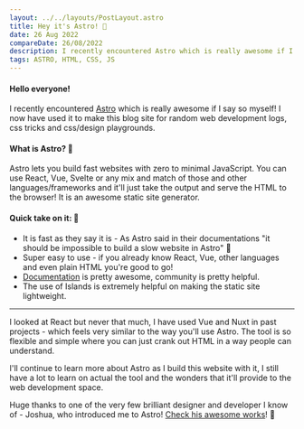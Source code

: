```yaml
---
layout: ../../layouts/PostLayout.astro
title: Hey it's Astro! 🚀
date: 26 Aug 2022
compareDate: 26/08/2022
description: I recently encountered Astro which is really awesome if I say so myself! I now have used it to make this blog site for random web development logs, css tricks and css/design playgrounds. 
tags: ASTRO, HTML, CSS, JS
---
```


#### **Hello everyone!**

I recently encountered [Astro](https://astro.build/) which is really awesome if I say so myself! I now have used it to make this blog site for random web development logs, css tricks and css/design playgrounds. 

#### **What is Astro? 🚀**

Astro lets you build fast websites with zero to minimal JavaScript. You can use React, Vue, Svelte or any mix and match of those and other languages/frameworks and it'll just take the output and serve the HTML to the browser! It is an awesome static site generator.

#### **Quick take on it: 📝**


* It is fast as they say it is - As Astro said in their documentations "it should be impossible to build a slow website in Astro" 🚀
* Super easy to use - if you already know React, Vue, other languages and even plain HTML you're good to go!
* [Documentation](https://docs.astro.build/en/getting-started/) is pretty awesome, community is pretty helpful.
* The use of Islands is extremely helpful on making the static site lightweight.

---

I looked at React but never that much, I have used Vue and Nuxt in past projects - which feels very similar to the way you'll use Astro. The tool is so flexible and simple where you can just crank out HTML in a way people can understand.

I'll continue to learn more about Astro as I build this website with it, I still have a lot to learn on actual the tool and the wonders that it'll provide to the web development space. 

Huge thanks to one of the very few brilliant designer and developer I know of - Joshua, who introduced me to Astro! [Check his awesome works](https://joshgermon.me/)! 🤝